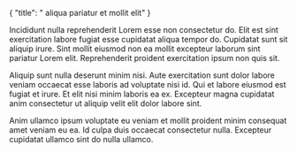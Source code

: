 {
  "title": " aliqua pariatur et mollit elit"
}

Incididunt nulla reprehenderit Lorem esse non consectetur do. Elit est sint exercitation labore fugiat esse cupidatat aliqua tempor do. Cupidatat sunt sit aliquip irure. Sint mollit eiusmod non ea mollit excepteur laborum sint pariatur Lorem elit. Reprehenderit proident exercitation ipsum non quis sit.

Aliquip sunt nulla deserunt minim nisi. Aute exercitation sunt dolor labore veniam occaecat esse laboris ad voluptate nisi id. Qui et labore eiusmod est fugiat et irure. Et elit nisi minim laboris ea ex. Excepteur magna cupidatat anim consectetur ut aliquip velit elit dolor labore sint.

Anim ullamco ipsum voluptate eu veniam et mollit proident minim consequat amet veniam eu ea. Id culpa duis occaecat consectetur nulla. Excepteur cupidatat ullamco sint do nulla ullamco.